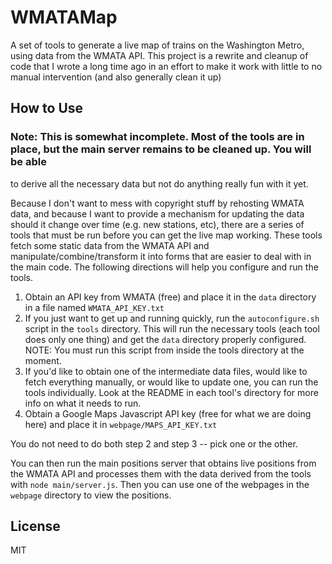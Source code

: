 # WMATAMap

A set of tools to generate a live map of trains on the Washington Metro, using data from the WMATA API.
This project is a rewrite and cleanup of code that I wrote a long time ago in an effort to make it work with little to no manual intervention (and also generally clean it up)

## How to Use

### Note: This is somewhat incomplete. Most of the tools are in place, but the main server remains to be cleaned up. You will be able
to derive all the necessary data but not do anything really fun with it yet.


Because I don't want to mess with copyright stuff by rehosting WMATA data, and because I want to provide a mechanism for updating the data should it change over time
(e.g. new stations, etc), there are a series of tools that must be run before you can get the live map working. These tools 
fetch some static data from the WMATA API and manipulate/combine/transform it into forms that are easier to deal with in the main code.
The following directions will help you configure and run the tools.

1. Obtain an API key from WMATA (free) and place it in the `data` directory in a file named `WMATA_API_KEY.txt`
1. If you just want to get up and running quickly, run the `autoconfigure.sh` script in the `tools` directory. This will run the necessary tools
(each tool does only one thing) and get the `data` directory properly configured. NOTE: You must run this script from inside the tools directory at the moment.
1. If you'd like to obtain one of the intermediate data files, would like to fetch everything manually, or would like to update one, you can run the tools individually. Look at the README in each tool's directory
for more info on what it needs to run.
1. Obtain a Google Maps Javascript API key (free for what we are doing here) and place it in `webpage/MAPS_API_KEY.txt`

You do not need to do both step 2 and step 3 -- pick one or the other.

You can then run the main positions server that obtains live positions from the WMATA API and processes them with the data derived from the tools
with `node main/server.js`. Then you can use one of the webpages in the `webpage` directory to view the positions. 


## License

MIT